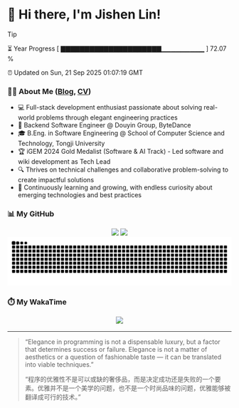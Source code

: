 <h1>👋 Hi there, I'm Jishen Lin!</h1>

> [!TIP]
> ⏳ Year Progress [ ▇▇▇▇▇▇▇▇▇▇▇▇▇▇▇▇▇▇▇▇▇▁▁▁▁▁▁▁▁▁ ] 72.07 %
>
> ⏰ Updated on Sun, 21 Sep 2025 01:07:19 GMT

### 👨‍💻 About Me ([Blog](https://minmuslin.cn), [CV](https://minmuslin.cn/Resume_Template/cv.pdf))

* 💻 Full-stack development enthusiast passionate about solving real-world problems through elegant engineering practices
* 🛒 Backend Software Engineer @ Douyin Group, ByteDance
* 🎓 B.Eng. in Software Engineering @ School of Computer Science and Technology, Tongji University
* 🏆 ​​iGEM 2024 Gold Medalist​​ (Software & AI Track) - Led software and wiki development as Tech Lead
* 🔍 Thrives on technical challenges and collaborative problem-solving to create impactful solutions
* 🌱 Continuously learning and growing, with endless curiosity about emerging technologies and best practices

### 📊 My GitHub

<div align="center">
  <img src="https://github-readme-stats.vercel.app/api?username=MinmusLin&show_icons=true&count_private=true&rank_icon=github&line_height=27&custom_title=GitHub%20Stats&show=reviews,discussions_started,discussions_answered,prs_merged,prs_merged_percentage" style="height: 360px"/>
  <img src="https://github-readme-stats.vercel.app/api/top-langs/?username=MinmusLin&layout=compact&hide=jupyter%20notebook&langs_count=20" style="height: 360px"/>
</div>

<div align="center">
  <img src="https://raw.githubusercontent.com/MinmusLin/MinmusLin/output/contribution-animation.svg"/>
</div>

### ⏱️ My WakaTime

<div align="center">
  <img src="https://github-readme-stats.vercel.app/api/wakatime?username=MinmusLin&layout=compact"/>
</div>

---

> “Elegance in programming is not a dispensable luxury, but a factor that determines success or failure. Elegance is not a matter of aesthetics or a question of fashionable taste — it can be translated into viable techniques.”
>
> “程序的优雅性不是可以或缺的奢侈品，而是决定成功还是失败的一个要素。优雅并不是一个美学的问题，也不是一个时尚品味的问题，优雅能够被翻译成可行的技术。”

